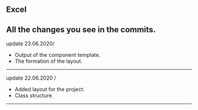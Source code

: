 Excel
---
All the changes you see in the commits.
---
update 23.06.2020/
- Output of the component template.
- The formation of the layout.
---
update 22.06.2020 /
- Added layout for the project.
- Class structure.
---
